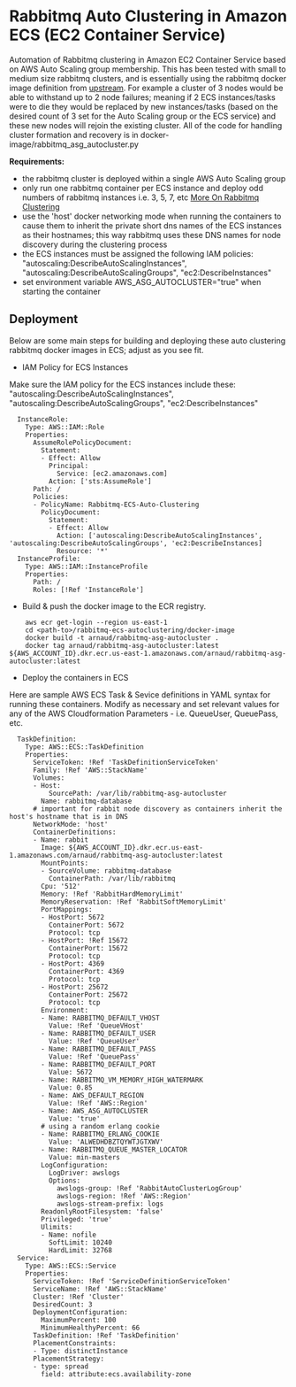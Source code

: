 Rabbitmq Auto Clustering in Amazon ECS (EC2 Container Service)
========================================================

Automation of Rabbitmq clustering in Amazon EC2 Container Service based on AWS Auto Scaling group membership. This has been tested with small to medium size rabbitmq clusters, and is essentially using the rabbitmq docker image definition from [upstream](https://github.com/docker-library/rabbitmq/blob/4761fd0c03b8ca4e81967019e564d0659e4b7b74/3.6/debian/Dockerfile). For example a cluster of 3 nodes would be able to withstand up to 2 node failures; meaning if 2 ECS instances/tasks were to die they would be replaced by new instances/tasks (based on the desired count of 3 set for the Auto Scaling group or the ECS service) and these new nodes will rejoin the existing cluster. All of the code for handling cluster formation and recovery is in docker-image/rabbitmq_asg_autocluster.py

**Requirements:**

- the rabbitmq cluster is deployed within a single AWS Auto Scaling group
- only run one rabbitmq container per ECS instance and deploy odd numbers of rabbitmq instances i.e. 3, 5, 7, etc [More On Rabbitmq Clustering](https://www.rabbitmq.com/clustering.html)
- use the 'host' docker networking mode when running the containers to cause them to inherit the private short dns names of the ECS instances as their hostnames; this way rabbitmq
uses these DNS names for node discovery during the clustering process
- the ECS instances must be assigned the following IAM policies:
"autoscaling:DescribeAutoScalingInstances",
"autoscaling:DescribeAutoScalingGroups",
"ec2:DescribeInstances"
- set environment variable AWS_ASG_AUTOCLUSTER="true" when starting the container


Deployment
----------
Below are some main steps for building and deploying these auto clustering rabbitmq docker images in ECS; adjust as you see fit.

- IAM Policy for ECS Instances

Make sure the IAM policy for the ECS instances include these: "autoscaling:DescribeAutoScalingInstances", "autoscaling:DescribeAutoScalingGroups", "ec2:DescribeInstances"

```
  InstanceRole:
    Type: AWS::IAM::Role
    Properties:
      AssumeRolePolicyDocument:
        Statement:
        - Effect: Allow
          Principal:
            Service: [ec2.amazonaws.com]
          Action: ['sts:AssumeRole']
      Path: /
      Policies:
      - PolicyName: Rabbitmq-ECS-Auto-Clustering
        PolicyDocument:
          Statement:
          - Effect: Allow
            Action: ['autoscaling:DescribeAutoScalingInstances', 'autoscaling:DescribeAutoScalingGroups', 'ec2:DescribeInstances]
            Resource: '*'
  InstanceProfile:
    Type: AWS::IAM::InstanceProfile
    Properties:
      Path: /
      Roles: [!Ref 'InstanceRole']
```


- Build & push the docker image to the ECR registry.

```
    aws ecr get-login --region us-east-1
    cd <path-to>/rabbitmq-ecs-autoclustering/docker-image
    docker build -t arnaud/rabbitmq-asg-autocluster .
    docker tag arnaud/rabbitmq-asg-autocluster:latest ${AWS_ACCOUNT_ID}.dkr.ecr.us-east-1.amazonaws.com/arnaud/rabbitmq-asg-autocluster:latest

```
- Deploy the containers in ECS

Here are sample AWS ECS Task & Sevice definitions in YAML syntax for running these containers. Modify as necessary and set relevant values for any of the AWS Cloudformation Parameters - i.e. QueueUser, QueuePass, etc. 

```
  TaskDefinition:
    Type: AWS::ECS::TaskDefinition
    Properties:
      ServiceToken: !Ref 'TaskDefinitionServiceToken'
      Family: !Ref 'AWS::StackName'
      Volumes:
      - Host:
          SourcePath: /var/lib/rabbitmq-asg-autocluster
        Name: rabbitmq-database
      # important for rabbit node discovery as containers inherit the host's hostname that is in DNS 
      NetworkMode: 'host'
      ContainerDefinitions:
      - Name: rabbit
        Image: ${AWS_ACCOUNT_ID}.dkr.ecr.us-east-1.amazonaws.com/arnaud/rabbitmq-asg-autocluster:latest
        MountPoints:
        - SourceVolume: rabbitmq-database
          ContainerPath: /var/lib/rabbitmq
        Cpu: '512'
        Memory: !Ref 'RabbitHardMemoryLimit'
        MemoryReservation: !Ref 'RabbitSoftMemoryLimit'
        PortMappings:
        - HostPort: 5672
          ContainerPort: 5672
          Protocol: tcp
        - HostPort: !Ref 15672
          ContainerPort: 15672
          Protocol: tcp
        - HostPort: 4369
          ContainerPort: 4369
          Protocol: tcp
        - HostPort: 25672
          ContainerPort: 25672
          Protocol: tcp
        Environment:
        - Name: RABBITMQ_DEFAULT_VHOST
          Value: !Ref 'QueueVHost'
        - Name: RABBITMQ_DEFAULT_USER
          Value: !Ref 'QueueUser'
        - Name: RABBITMQ_DEFAULT_PASS
          Value: !Ref 'QueuePass'
        - Name: RABBITMQ_DEFAULT_PORT
          Value: 5672
        - Name: RABBITMQ_VM_MEMORY_HIGH_WATERMARK
          Value: 0.85
        - Name: AWS_DEFAULT_REGION
          Value: !Ref 'AWS::Region'
        - Name: AWS_ASG_AUTOCLUSTER
          Value: 'true'
        # using a random erlang cookie
        - Name: RABBITMQ_ERLANG_COOKIE
          Value: 'ALWEDHDBZTQYWTJGTXWV'
        - Name: RABBITMQ_QUEUE_MASTER_LOCATOR
          Value: min-masters       
        LogConfiguration:
          LogDriver: awslogs
          Options:
            awslogs-group: !Ref 'RabbitAutoClusterLogGroup'
            awslogs-region: !Ref 'AWS::Region'
            awslogs-stream-prefix: logs
        ReadonlyRootFilesystem: 'false'
        Privileged: 'true'
        Ulimits:
        - Name: nofile
          SoftLimit: 10240
          HardLimit: 32768
  Service:
    Type: AWS::ECS::Service
    Properties:
      ServiceToken: !Ref 'ServiceDefinitionServiceToken'
      ServiceName: !Ref 'AWS::StackName'
      Cluster: !Ref 'Cluster'
      DesiredCount: 3
      DeploymentConfiguration:
        MaximumPercent: 100
        MinimumHealthyPercent: 66
      TaskDefinition: !Ref 'TaskDefinition'
      PlacementConstraints:
      - Type: distinctInstance
      PlacementStrategy:
      - type: spread
        field: attribute:ecs.availability-zone
```
